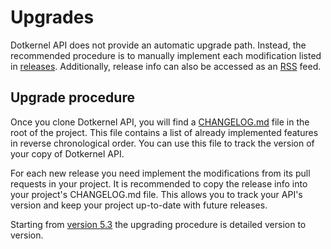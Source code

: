 # Upgrades

Dotkernel API does not provide an automatic upgrade path.
Instead, the recommended procedure is to manually implement each modification listed in [releases](https://github.com/dotkernel/api/releases).
Additionally, release info can also be accessed as an [RSS](https://github.com/dotkernel/api/releases.atom) feed.

## Upgrade procedure

Once you clone Dotkernel API, you will find a [CHANGELOG.md](https://github.com/dotkernel/api/blob/5.0/CHANGELOG.md) file in the root of the project.
This file contains a list of already implemented features in reverse chronological order.
You can use this file to track the version of your copy of Dotkernel API.

For each new release you need implement the modifications from its pull requests in your project.
It is recommended to copy the release info into your project's CHANGELOG.md file.
This allows you to track your API's version and keep your project up-to-date with future releases.

Starting from [version 5.3](upgrading/UPGRADE-5.3.md) the upgrading procedure is detailed version to version.
